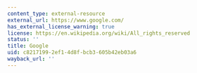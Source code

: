 ```yaml
---
content_type: external-resource
external_url: https://www.google.com/
has_external_license_warning: true
license: https://en.wikipedia.org/wiki/All_rights_reserved
status: ''
title: Google
uid: c8217199-2ef1-4d8f-bcb3-605b42eb03a6
wayback_url: ''
---
```

